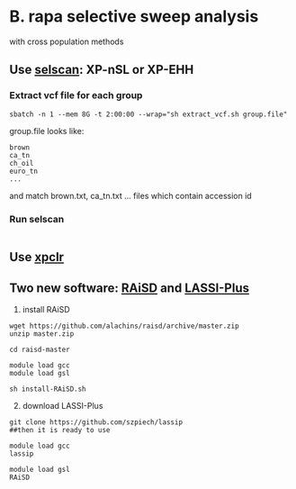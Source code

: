 # B. rapa selective sweep analysis

with cross population methods   

## Use [selscan](https://github.com/szpiech/selscan): XP-nSL or XP-EHH   
### Extract vcf file for each group
```
sbatch -n 1 --mem 8G -t 2:00:00 --wrap="sh extract_vcf.sh group.file"
```
group.file looks like:
```
brown
ca_tn
ch_oil
euro_tn
...
```
and match brown.txt, ca_tn.txt ... files which contain accession id

### Run selscan
```

```

## Use [xpclr](https://github.com/hardingnj/xpclr)    













## Two new software: [RAiSD](https://github.com/alachins/raisd) and [LASSI-Plus](https://github.com/szpiech/lassip)
1. install RAiSD
```
wget https://github.com/alachins/raisd/archive/master.zip
unzip master.zip

cd raisd-master

module load gcc
module load gsl

sh install-RAiSD.sh
```
2. download LASSI-Plus
```
git clone https://github.com/szpiech/lassip
##then it is ready to use
```

```
module load gcc
lassip 

module load gsl
RAiSD
```
